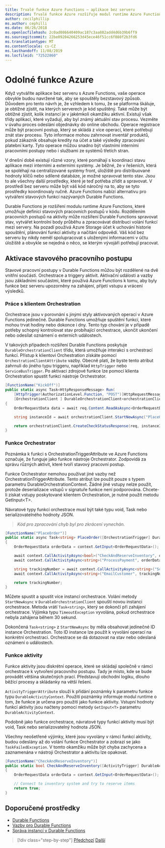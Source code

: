 ```yaml
---
title: Trvalé funkce Azure Functions – aplikace bez serveru
description: Trvalé funkce Azure rozšiřuje modul runtime Azure Functions, aby bylo možné v kódu Povolit stavové pracovní postupy.
author: cecilphillip
ms.author: cephilli
ms.date: 06/26/2018
ms.openlocfilehash: 2c0ad086640409ac187c3aa882add4d6b39b6ff9
ms.sourcegitcommit: 22be09204266253d45ece46f51cc6f080f2b3fd6
ms.translationtype: MT
ms.contentlocale: cs-CZ
ms.lasthandoff: 11/08/2019
ms.locfileid: "72522860"
---
```

# <a name="durable-azure-functions"></a>Odolné funkce Azure

Když vytváříte aplikace bez serveru s Azure Functions, vaše operace obvykle budou navržené tak, aby se spouštěly bezstavový způsob. Důvodem pro tento návrh je, že vzhledem k tomu, že se platforma škáluje, je obtížné zjistit, na kterých serverech je kód spuštěný. Také může být obtížné zjistit, kolik instancí je v jakémkoli okamžiku aktivní. Existují však třídy aplikací, které vyžadují, aby byl známý aktuální stav procesu. Vezměte v úvahu proces odeslání objednávky do online obchodu. Operace registrace může být pracovní postup, který se skládá z více operací, které potřebují znát stav procesu. Tyto informace mohou zahrnovat inventář produktů, pokud zákazník obsahuje kredity na účet a také výsledky zpracování platební karty. Tyto operace můžou snadno být vlastními interními pracovními postupy nebo i službami ze systémů třetích stran.

V dnešní době existují různé vzory, které pomáhají s koordinaci stavu aplikace mezi interními a externími systémy. Je běžné, že v řešeních, která se spoléhají na centralizované systémy front, úložiště pro distribuované hodnoty klíčů nebo sdílené databáze, je možné spravovat tento stav. Jsou to ale všechny další prostředky, které je teď potřeba zřídit a spravovat. V prostředí bez serveru může být váš kód náročný na to, aby se tyto prostředky koordinovaly ručně. Azure Functions nabízí alternativu pro vytváření stavových funkcí nazývaných Durable Functions.

Durable Functions je rozšíření modulu runtime Azure Functions, které umožňuje definici stavových pracovních postupů v kódu. Rozdělením pracovních postupů na aktivity může rozšíření Durable Functions spravovat stav, vytvářet kontrolní body průběhu a zpracovávat distribuci volání funkcí mezi servery. Na pozadí používá Azure Storage účet k uchování historie spouštění, plánování funkcí aktivity a načítání odpovědí. Váš kód bez serveru by nikdy neměl spolupracovat s uloženými informacemi v účtu úložiště a obvykle se nejedná o něco, se kterým vývojáři potřebují pracovat.

## <a name="triggering-a-stateful-workflow"></a>Aktivace stavového pracovního postupu

Stavové pracovní postupy v Durable Functions můžou být rozdělené na dvě vnitřní součásti. Orchestrace a triggery aktivit. Aktivační události a vazby jsou základními součástmi, které používá Azure Functions k tomu, aby byly funkce bez serveru upozorněny na zahájení, přijetí vstupu a vrácení výsledků.

### <a name="working-with-the-orchestration-client"></a>Práce s klientem Orchestration

Orchestrace jsou v porovnání s jinými styly aktivovaných operací v Azure Functions jedinečné. Durable Functions umožňuje spuštění funkcí, které mohou trvat hodiny nebo dokonce i dny. Tento typ chování je v případě potřeby schopný kontrolovat stav probíhající orchestrace, ukončit ukončení nebo odesílat oznámení o externích událostech.

V takových případech rozšíření Durable Functions poskytuje `DurableOrchestrationClient` třídu, která umožňuje interakci s orchestrací funkcí. Přístup k klientovi Orchestration získáte pomocí `OrchestrationClientAttribute` vazby. Obecně platí, že byste tento atribut zahrnuli do jiného typu triggeru, například `HttpTrigger` nebo `ServiceBusTrigger`. Po aktivaci zdrojové funkce lze pomocí klienta Orchestration spustit funkci nástroje Orchestrator.

```csharp
[FunctionName("KickOff")]
public static async Task<HttpResponseMessage> Run(
    [HttpTrigger(AuthorizationLevel.Function, "POST")]HttpRequestMessage req,
    [OrchestrationClient ] DurableOrchestrationClient<orchestrationClient>)
{
    OrderRequestData data = await req.Content.ReadAsAsync<OrderRequestData>();

    string instanceId = await orchestrationClient.StartNewAsync("PlaceOrder", data);

    return orchestrationClient.CreateCheckStatusResponse(req, instanceId);
}
```

### <a name="the-orchestrator-function"></a>Funkce Orchestrator

Poznámka k funkci s OrchestrationTriggerAttribute ve Azure Functions označuje, že funguje jako funkce nástroje Orchestrator. Zodpovídá za správu různých aktivit, které tvoří stavový pracovní postup.

Funkce Orchestrator nemohou používat jiné vazby než OrchestrationTriggerAttribute. Tento atribut lze použít pouze s typem parametru DurableOrchestrationContext. Žádné jiné vstupy nelze použít, protože deserializace vstupů v signatuře funkce není podporována. Chcete-li získat vstupy poskytované klientem Orchestration, je nutné použít metodu GetInput\<T\>.

Návratové typy funkcí orchestrace musí být také typu void, Task nebo serializovatelného hodnoty JSON.

> *Kód pro zpracování chyb byl pro zkrácení vynechán.*

```csharp
[FunctionName("PlaceOrder")]
public static async Task<string> PlaceOrder([OrchestrationTrigger] DurableOrchestrationContext context)
{
    OrderRequestData orderData = context.GetInput<OrderRequestData>();

    await context.CallActivityAsync<bool>("CheckAndReserveInventory", orderData);
    await context.CallActivityAsync<string>("ProcessPayment", orderData);

    string trackingNumber = await context.CallActivityAsync<string>("ScheduleShipping", orderData);
    await context.CallActivityAsync<string>("EmailCustomer", trackingNumber);

    return trackingNumber;
}
```

Můžete spustit a spustit více instancí orchestrace. Volání metody `StartNewAsync` v `DurableOrchestrationClient` spouští novou instanci orchestrace. Metoda vrátí `Task<string>`, který se dokončí při zahájení orchestrace. Výjimka typu `TimeoutException` vyvolána, pokud orchestrace nebyla zahájena během 30 sekund.

Dokončená `Task<string>` z `StartNewAsync` by měla obsahovat jedinečné ID instance Orchestration. Toto ID instance lze použít k vyvolání operací na konkrétní orchestraci. Orchestrace se dá dotazovat na stav nebo odeslaná oznámení o událostech.

### <a name="the-activity-functions"></a>Funkce aktivity

Funkce aktivity jsou diskrétní operace, které se skládají společně v rámci orchestrace k vytvoření pracovního postupu. Tady je místo, kde se bude provádět většina skutečných prací. Představují obchodní logiku, dlouho běžící procesy a skládanky na větší řešení.

`ActivityTriggerAttribute` slouží k přidání poznámky k parametru funkce typu `DurableActivityContext`. Použití poznámky informuje modul runtime o tom, že funkce je určena pro použití jako funkce aktivity. Vstupní hodnoty funkcí aktivity jsou načteny pomocí metody `GetInput<T>` parametru `DurableActivityContext`.

Podobně jako funkce orchestrace, návratové typy funkcí aktivity musí být void, Task nebo serializovatelný hodnota JSON.

Všechny neošetřené výjimky, které jsou vyvolány v rámci funkcí aktivity, budou odeslány až do volání funkce Orchestrator a zobrazí se jako `TaskFailedException`. V tomto okamžiku může být chyba zachycena a zaznamenána v nástroji Orchestrator a aktivitu lze opakovat.

```csharp
[FunctionName("CheckAndReserveInventory")]
public static bool CheckAndReserveInventory([ActivityTrigger] DurableActivityContext context)
{
    OrderRequestData orderData = context.GetInput<OrderRequestData>();

    // Connect to inventory system and try to reserve items
    return true;
}
```

## <a name="recommended-resources"></a>Doporučené prostředky

- [Durable Functions](https://docs.microsoft.com/azure/azure-functions/durable-functions-overview)
- [Vazby pro Durable Functions](https://docs.microsoft.com/azure/azure-functions/durable-functions-bindings)
- [Správa instancí v Durable Functions](https://docs.microsoft.com/azure/azure-functions/durable-functions-instance-management)

>[!div class="step-by-step"]
>[Předchozí](event-grid.md)
>[Další](orchestration-patterns.md)

